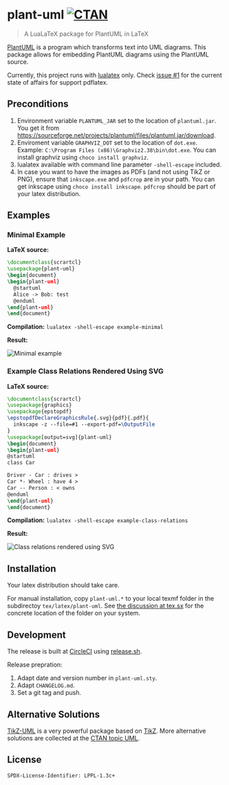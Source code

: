 # plant-uml [![CTAN](https://img.shields.io/badge/CTAN-plant-uml-blue.svg?style=flat-square)](https://ctan.org/pkg/plant-uml)

> A LuaLaTeX package for PlantUML in LaTeX

[PlantUML](http://plantuml.com/) is a program which transforms text into UML diagrams.
This package allows for embedding PlantUML diagrams using the PlantUML source.

Currently, this project runs with [lualatex](http://www.luatex.org/) only.
Check [issue #1](https://github.com/jeff-tian/plantuml/issues/1) for the current state of affairs for support pdflatex.

## Preconditions

1. Environment variable `PLANTUML_JAR` set to the location of `plantuml.jar`.
   You get it from <https://sourceforge.net/projects/plantuml/files/plantuml.jar/download>.
2. Enviroment variable `GRAPHVIZ_DOT` set to the location of `dot.exe`.
   Example: `C:\Program Files (x86)\Graphviz2.38\bin\dot.exe`.
   You can install graphviz using `choco install graphviz`.
3. lualatex available with command line parameter `-shell-escape` included.
4. In case you want to have the images as PDFs (and not using TikZ or PNG), ensure that `inkscape.exe` and `pdfcrop` are in your path.
   You can get inkscape using `choco install inkscape`.
   `pdfcrop` should be part of your latex distribution.

## Examples

### Minimal Example

**LaTeX source:**

```latex
\documentclass{scrartcl}
\usepackage{plant-uml}
\begin{document}
\begin{plant-uml}
  @startuml
  Alice -> Bob: test
  @enduml
\end{plant-uml}
\end{document}
```

**Compilation:** `lualatex -shell-escape example-minimal`

**Result:**

![Minimal example](example-minimal.png)

### Example Class Relations Rendered Using SVG

**LaTeX source:**

```latex
\documentclass{scrartcl}
\usepackage{graphics}
\usepackage{epstopdf}
\epstopdfDeclareGraphicsRule{.svg}{pdf}{.pdf}{
  inkscape -z --file=#1 --export-pdf=\OutputFile
}
\usepackage[output=svg]{plant-uml}
\begin{document}
\begin{plant-uml}
@startuml
class Car

Driver - Car : drives >
Car *- Wheel : have 4 >
Car -- Person : < owns
@enduml
\end{plant-uml}
\end{document}
```

**Compilation:** `lualatex -shell-escape example-class-relations`

**Result:**

![Class relations rendered using SVG](example-class-relations--svg.png)

## Installation

Your latex distribution should take care.

For manual installation, copy `plant-uml.*` to your local texmf folder in the subdirectoy `tex/latex/plant-uml`.
See [the discussion at tex.sx](https://tex.stackexchange.com/q/27982/9075) for the concrete location of the folder on your system.

## Development

The release is built at [CircleCI](http://circleci.com/) using [release.sh](release.sh).

Release prepration:

1. Adapt date and version number in `plant-uml.sty`.
1. Adapt `CHANGELOG.md`.
1. Set a git tag and push.

## Alternative Solutions

[TikZ-UML](https://perso.ensta-paristech.fr/~kielbasi/tikzuml/) is a very powerful package based on [TikZ](https://www.ctan.org/pkg/pgf).
More alternative solutions are collected at the [CTAN topic UML](https://www.ctan.org/topic/uml).

## License

`SPDX-License-Identifier: LPPL-1.3c+`
